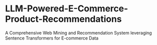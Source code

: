 # LLM-Powered-E-Commerce-Product-Recommendations
A Comprehensive Web Mining and Recommendation System leveraging Sentence Transformers for E-commerce Data
